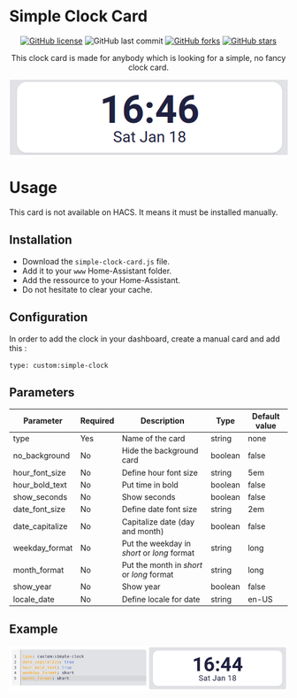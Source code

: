 # Simple Clock Card

<div align="center">

[![GitHub license](https://img.shields.io/github/license/ndeleforge/binocle?style=for-the-badge)](https://github.com/ndeleforge/binocle/blob/main/LICENCE)
![GitHub last commit](https://img.shields.io/github/last-commit/ndeleforge/binocle?style=for-the-badge)
[![GitHub forks](https://img.shields.io/github/forks/ndeleforge/binocle?style=for-the-badge)](https://github.com/ndeleforge/binocle/network)
[![GitHub stars](https://img.shields.io/github/stars/ndeleforge/binocle?style=for-the-badge)](https://github.com/ndeleforge/binocle/stargazers)

This clock card is made for anybody which is looking for a simple, no fancy clock card.

![Card example](/docs/images/card.png)

</div>

# Usage

This card is not available on HACS. It means it must be installed manually.   

## Installation 
- Download the `simple-clock-card.js` file.
- Add it to your `www` Home-Assistant folder.  
- Add the ressource to your Home-Assistant.
- Do not hesitate to clear your cache.

## Configuration

In order to add the clock in your dashboard, create a manual card and add this :

```
type: custom:simple-clock
```

## Parameters

| Parameter | Required | Description | Type | Default value
| -------------- | ------------ | --------------- | ------- | -----------------
| type | Yes | Name of the card | string | none
| no_background | No | Hide the background card | boolean | false
| hour_font_size | No | Define hour font size | string | 5em
| hour_bold_text | No | Put time in bold | boolean | false
| show_seconds | No | Show seconds | boolean | false
| date_font_size | No | Define date font size | string | 2em
| date_capitalize | No | Capitalize date (day and month) | boolean | false
| weekday_format | No | Put the weekday in *short* or *long* format | string | long
| month_format | No | Put the month in *short* or *long* format | string | long
| show_year | No | Show year | boolean | false
| locale_date | No | Define locale for date | string | en-US

## Example

![Configuration example](/docs/images/example.png)
